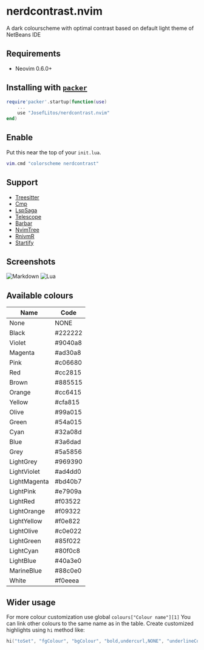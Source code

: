 # nerdcontrast.nvim

A dark colourscheme with optimal contrast based on default light theme of NetBeans IDE

## Requirements

- Neovim 0.6.0+

## Installing with [`packer`](https://github.com/wbthomason/packer.nvim)

```lua
require'packer'.startup(function(use)
	...
	use "JosefLitos/nerdcontrast.nvim"
end)
```

## Enable

Put this near the top of your `init.lua`.

```lua
vim.cmd "colorscheme nerdcontrast"
```

## Support

- [Treesitter](https://github.com/nvim-treesitter/nvim-treesitter)
- [Cmp](https://github.com/hrsh7th/nvim-cmp)
- [LspSaga](https://github.com/tami5/lspsaga.nvim)
- [Telescope](https://github.com/nvim-telescope/telescope.nvim)
- [Barbar](https://github.com/romgrk/barbar.nvim)
- [NvimTree](https://github.com/kyazdani42/nvim-tree.lua)
- [RnivmR](https://github.com/kevinhwang91/rnvimr)
- [Startify](https://github.com/mhinz/vim-startify)

## Screenshots

![Markdown](https://user-images.githubusercontent.com/54900518/150679390-89653466-d66a-4286-8288-29c58faa096a.png)
![Lua](https://user-images.githubusercontent.com/54900518/150679516-f89dbcd1-f789-457c-a290-7934af949624.png)


## Available colours

| Name         | Code    |
| ------------ | ------- |
| None         | NONE    |
| Black        | #222222 |
| Violet       | #9040a8 |
| Magenta      | #ad30a8 |
| Pink         | #c06680 |
| Red          | #cc2815 |
| Brown        | #885515 |
| Orange       | #cc6415 |
| Yellow       | #cfa815 |
| Olive        | #99a015 |
| Green        | #54a015 |
| Cyan         | #32a08d |
| Blue         | #3a6dad |
| Grey         | #5a5856 |
| LightGrey    | #969390 |
| LightViolet  | #ad4dd0 |
| LightMagenta | #bd40b7 |
| LightPink    | #e7909a |
| LightRed     | #f03522 |
| LightOrange  | #f09322 |
| LightYellow  | #f0e822 |
| LightOlive   | #c0e022 |
| LightGreen   | #85f022 |
| LightCyan    | #80f0c8 |
| LightBlue    | #40a3e0 |
| MarineBlue   | #88c0e0 |
| White        | #f0eeea |

## Wider usage

For more colour customization use global `colours["Colour name"][1]`
You can link other colours to the same name as in the table.
Create customized highlights using `hi` method like:

```lua
hi("toSet", "fgColour", "bgColour", "bold,undercurl,NONE", "underlineColour")
```
